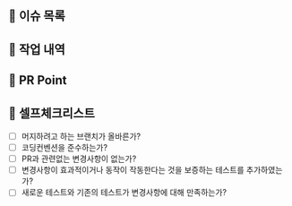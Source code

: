 ## 📙 이슈 목록

## 📗 작업 내역

## 📌 PR Point

## 📝 셀프체크리스트

- [ ]  머지하려고 하는 브랜치가 올바른가?
- [ ]  코딩컨벤션을 준수하는가?
- [ ]  PR과 관련없는 변경사항이 없는가?
- [ ]  변경사항이 효과적이거나 동작이 작동한다는 것을 보증하는 테스트를 추가하였는가?
- [ ]  새로운 테스트와 기존의 테스트가 변경사항에 대해 만족하는가?